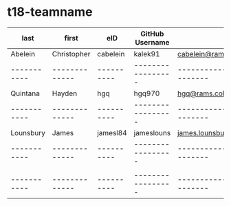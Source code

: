 # t18-teamname

| last      | first       | eID      | GitHub Username | Email                         |  
|-----------|-------------|----------|-----------------|-------------------------------|
| Abelein   | Christopher | cabelein | kalek91         | cabelein@rams.colostate.edu   |
|-----------|-------------|----------|-----------------|-------------------------------|
| Quintana  | Hayden      | hgq      | hgq970          | hgq@rams.colostate.edu        |
|-----------|-------------|----------|-----------------|-------------------------------|
| Lounsbury | James       | jamesl84 | jameslouns      | james.lounsbury0804@gmail.com |
|-----------|-------------|----------|-----------------|-------------------------------|
|           |             |          |                 |                               |
|-----------|-------------|----------|-----------------|-------------------------------|
